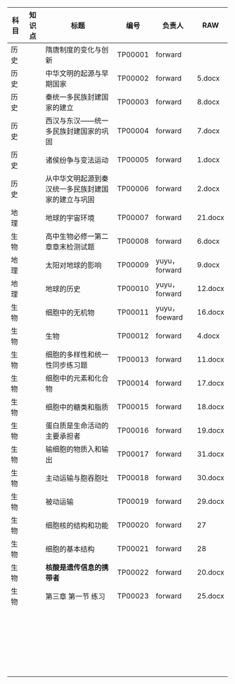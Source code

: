 | 科目 | 知识点 | 标题                                               | 编号    | 负责人        | RAW     |
| ---- | ------ | -------------------------------------------------- | ------- | ------------- | ------- |
| 历史 |        | 隋唐制度的变化与创新                               | TP00001 | forward       |         |
| 历史 |        | 中华文明的起源与早期国家                           | TP00002 | forward       | 5.docx  |
| 历史 |        | 秦统一多民族封建国家的建立                         | TP00003 | forward       | 8.docx  |
| 历史 |        | 西汉与东汉——统一多民族封建国家的巩固               | TP00004 | forward       | 7.docx  |
| 历史 |        | 诸侯纷争与变法运动                                 | TP00005 | forward       | 1.docx  |
| 历史 |        | 从中华文明起源到秦汉统一多民族封建国家的建立与巩固 | TP00006 | forward       | 2.docx  |
| 地理 |        | 地球的宇宙环境                                     | TP00007 | forward       | 21.docx |
| 生物 |        | 高中生物必修一第二章章末检测试题                   | TP00008 | forward       | 6.docx  |
| 地理 |        | 太阳对地球的影响                                   | TP00009 | yuyu，forward | 9.docx  |
| 地理 |        | 地球的历史                                         | TP00010 | yuyu，forward | 12.docx |
| 生物 |        | 细胞中的无机物                                     | TP00011 | yuyu，foeward | 16.docx |
| 生物 |        | 生物                                               | TP00012 | forward       | 4.docx  |
| 生物 |        | 细胞的多样性和统一性同步练习题                     | TP00013 | forward       | 11.docx |
| 生物 |        | 细胞中的元素和化合物                               | TP00014 | forward       | 17.docx |
| 生物 |        | 细胞中的糖类和脂质                                 | TP00015 | forward       | 18.docx |
| 生物 |        | 蛋白质是生命活动的主要承担者                       | TP00016 | forward       | 19.docx |
| 生物 |        | 输细胞的物质入和输出                               | TP00017 | forward       | 31.docx |
| 生物 |        | 主动运输与胞吞胞吐                                 | TP00018 | forward       | 30.docx |
| 生物 |        | 被动运输                                           | TP00019 | forward       | 29.docx |
| 生物 |        | 细胞核的结构和功能                                 | TP00020 | forward       | 27      |
| 生物 |        | 细胞的基本结构                                     | TP00021 | forward       | 28      |
| 生物 |        | **核酸是遗传信息的携带者**                         | TP00022 | forward       | 20.docx |
| 生物 |        | 第三章 第一节 练习                                 | TP00023 | forward       | 25.docx |
|      |        |                                                    |         |               |         |
|      |        |                                                    |         |               |         |
|      |        |                                                    |         |               |         |
|      |        |                                                    |         |               |         |
|      |        |                                                    |         |               |         |
|      |        |                                                    |         |               |         |
|      |        |                                                    |         |               |         |
|      |        |                                                    |         |               |         |
|      |        |                                                    |         |               |         |
|      |        |                                                    |         |               |         |
|      |        |                                                    |         |               |         |
|      |        |                                                    |         |               |         |
|      |        |                                                    |         |               |         |
|      |        |                                                    |         |               |         |
|      |        |                                                    |         |               |         |
|      |        |                                                    |         |               |         |
|      |        |                                                    |         |               |         |
|      |        |                                                    |         |               |         |
|      |        |                                                    |         |               |         |
|      |        |                                                    |         |               |         |
|      |        |                                                    |         |               |         |
|      |        |                                                    |         |               |         |
|      |        |                                                    |         |               |         |
|      |        |                                                    |         |               |         |
|      |        |                                                    |         |               |         |
|      |        |                                                    |         |               |         |